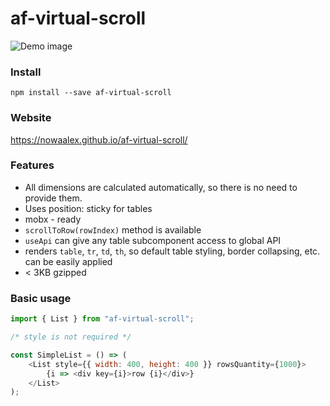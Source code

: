 # af-virtual-scroll

![Demo image](https://nowaalex.github.io/af-virtual-scroll/preview.gif)

### Install
`npm install --save af-virtual-scroll`

### Website
https://nowaalex.github.io/af-virtual-scroll/

### Features
* All dimensions are calculated automatically, so there is no need to provide them.
* Uses position: sticky for tables
* mobx - ready
* `scrollToRow(rowIndex)` method is available
* `useApi` can give any table subcomponent access to global API
* renders `table`, `tr`, `td`, `th`, so default table styling, border collapsing, etc. can be easily applied
* < 3KB gzipped

### Basic usage
```javascript
import { List } from "af-virtual-scroll";

/* style is not required */

const SimpleList = () => (
    <List style={{ width: 400, height: 400 }} rowsQuantity={1000}>
        {i => <div key={i}>row {i}</div>}
    </List>
);
```